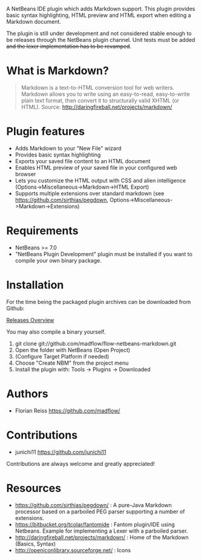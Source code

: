A NetBeans IDE plugin which adds Markdown support. This plugin provides basic syntax highlighting, HTML preview and HTML export when editing a Markdown document.

The plugin is still under development and not considered stable enough to be releases through the NetBeans plugin channel. Unit tests must be added ~~and the lexer implementation has to be revamped~~.

# What is Markdown?

> Markdown is a text-to-HTML conversion tool for web writers. Markdown allows you to write using an easy-to-read, easy-to-write plain text format, then convert it to structurally valid XHTML (or HTML). Source: <http://daringfireball.net/projects/markdown/>

# Plugin features

- Adds Markdown to your "New File" wizard
- Provides basic syntax highlighting
- Exports your saved file content to an HTML document
- Enables HTML preview of your saved file in your configured web browser
- Lets you customize the HTML output with CSS and alien intelligence (Options->Miscellaneous->Markdown->HTML Export)
- Supports multiple extensions over standard markdown (see https://github.com/sirthias/pegdown, Options->Miscellaneous->Markdown->Extensions)

# Requirements

- NetBeans >= 7.0
- "NetBeans Plugin Development" plugin must be installed if you want to compile your own binary package.

# Installation

For the time being the packaged plugin archives can be downloaded from Github:

[Releases Overview](https://github.com/madflow/flow-netbeans-markdown/releases)

You may also compile a binary yourself.

 1. git clone git://github.com/madflow/flow-netbeans-markdown.git
 2. Open the folder with NetBeans (Open Project)
 3. (Configure Target Platform if needed)
 4. Choose "Create NBM" from the project menu
 5. Install the plugin with: Tools -> Plugins -> Downloaded

# Authors

- Florian Reiss <https://github.com/madflow/>

# Contributions

- junichi11 <https://github.com/junichi11>

Contributions are always welcome and greatly appreciated!

# Resources

- https://github.com/sirthias/pegdown/ : A pure-Java Markdown processor based on a parboiled PEG parser supporting a number of extensions.
- https://bitbucket.org/tcolar/fantomide : Fantom plugin/IDE using Netbeans. Example for implementing a Lexer with a parboiled parser.
- http://daringfireball.net/projects/markdown/ : Home of the Markdown (Basics, Syntax)
- http://openiconlibrary.sourceforge.net/ : Icons
